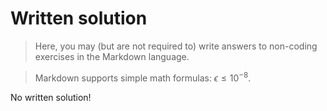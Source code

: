 # Written solution

> Here, you may (but are not required to) write answers to non-coding exercises in the Markdown language.

> Markdown supports simple math formulas: $\epsilon \leq 10^{-8}$.

No written solution!
